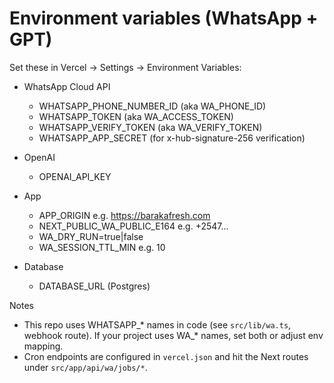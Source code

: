 # Environment variables (WhatsApp + GPT)

Set these in Vercel → Settings → Environment Variables:

- WhatsApp Cloud API
  - WHATSAPP_PHONE_NUMBER_ID (aka WA_PHONE_ID)
  - WHATSAPP_TOKEN (aka WA_ACCESS_TOKEN)
  - WHATSAPP_VERIFY_TOKEN (aka WA_VERIFY_TOKEN)
  - WHATSAPP_APP_SECRET (for x-hub-signature-256 verification)

- OpenAI
  - OPENAI_API_KEY

- App
  - APP_ORIGIN e.g. https://barakafresh.com
  - NEXT_PUBLIC_WA_PUBLIC_E164 e.g. +2547...
  - WA_DRY_RUN=true|false
  - WA_SESSION_TTL_MIN e.g. 10

- Database
  - DATABASE_URL (Postgres)

Notes
- This repo uses WHATSAPP_* names in code (see `src/lib/wa.ts`, webhook route). If your project uses WA_* names, set both or adjust env mapping.
- Cron endpoints are configured in `vercel.json` and hit the Next routes under `src/app/api/wa/jobs/*`.
